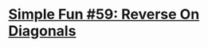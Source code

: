 # [Simple Fun #59: Reverse On Diagonals](https://www.codewars.com/kata/simple-fun-number-59-reverse-on-diagonals/)
